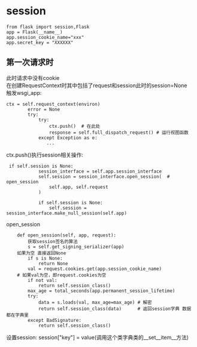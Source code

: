 # session
```
from flask import session,Flask
app = Flask(__name__)
app.session_cookie_name="xxx"
app.secret_key = "XXXXXX"
```

## 第一次请求时
此时请求中没有cookie  
在创建RequestContext时其中包括了request和session此时的session=None  
触发wsgi_app:  
```
ctx = self.request_context(environ)
        error = None
        try:
            try:
                ctx.push()  # 在此处
                response = self.full_dispatch_request() # 运行视图函数
            except Exception as e:
               ...
```
ctx.push()执行session相关操作:  
```
 if self.session is None:
            session_interface = self.app.session_interface
            self.session = session_interface.open_session(  # open_session
                self.app, self.request
            )

            if self.session is None:
                self.session = session_interface.make_null_session(self.app)
```
open_session  
```
    def open_session(self, app, request):
        获取session签名的算法
        s = self.get_signing_serializer(app)
	如果为空 直接返回None
        if s is None:
            return None
        val = request.cookies.get(app.session_cookie_name)
	# 如果val为空，即request.cookies为空
        if not val:
            return self.session_class()
        max_age = total_seconds(app.permanent_session_lifetime)
        try:
            data = s.loads(val, max_age=max_age) # 解密
            return self.session_class(data)      # 返回session字典 数据都在字典里
        except BadSignature:
            return self.session_class()
```
设置session: session["key"] = value(调用这个类字典类的__set__item__方法)

